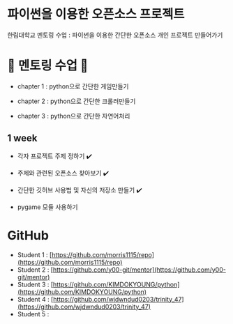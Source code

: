 # 파이썬을 이용한 오픈소스 프로젝트

한림대학교 멘토링 수업 : 파이썬을 이용한 간단한 오픈소스 개인 프로젝트 만들어가기

# 🏃 멘토링 수업 🏃

- chapter 1 : python으로 간단한 게임만들기

- chapter 2 : python으로 간단한 크롤러만들기

- chapter 3 : python으로 간단한 자연어처리

## 1 week 

- 각자 프로젝트 주제 정하기 ✔️

- 주제와 관련된 오픈소스 찾아보기 ✔️

- 간단한 깃허브 사용법 및 자신의 저장소 만들기 ✔️

- pygame 모듈 사용하기


# GitHub 
- Student 1 : [https://github.com/morris1115/repo](https://github.com/morris1115/repo)
- Student 2 : [https://github.com/y00-git/mentor](https://github.com/y00-git/mentor)
- Student 3 : [https://github.com/KIMDOKYOUNG/python](https://github.com/KIMDOKYOUNG/python)
- Student 4 : [https://github.com/wjdwndud0203/trinity_47](https://github.com/wjdwndud0203/trinity_47)
- Student 5 : []()
